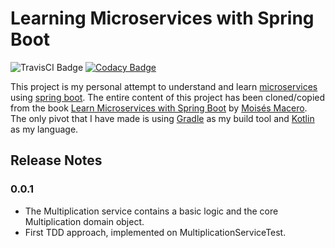 # Learning Microservices with Spring Boot

![TravisCI Badge](https://travis-ci.com/olakra/social-multiplication.svg?branch=master)
[![Codacy Badge](https://api.codacy.com/project/badge/Grade/bc04fb85e650499c93ff378a4efbb42f)](https://app.codacy.com/app/olakra/social-multiplication?utm_source=github.com&utm_medium=referral&utm_content=olakra/social-multiplication&utm_campaign=Badge_Grade_Dashboard)

This project is my personal attempt to understand and learn [microservices](https://microservices.io/) using [spring boot](https://spring.io/projects/spring-boot). The entire content of this project has been cloned/copied from the book [Learn Microservices with Spring Boot](https://www.apress.com/us/book/9781484231647) by [Moisés Macero](https://thepracticaldeveloper.com/). The only pivot that I have made is using [Gradle](https://gradle.org/) as my build tool and [Kotlin](https://kotlinlang.org/) as my language. 

## Release Notes
### 0.0.1
- The Multiplication service contains a basic logic and the core Multiplication domain object.
- First TDD approach, implemented on MultiplicationServiceTest.